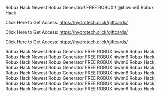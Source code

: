 Robux Hack Newest Robux Generator! FREE ROBUX!! (@hiwim6) Robux Hack

Click Here to Get Access: https://hydrotech.click/giftcards/

Click Here to Get Access: https://hydrotech.click/giftcards/

Click Here to Get Access: https://hydrotech.click/giftcards/

Robux Hack Newest Robux Generator FREE ROBUX hiwim6 Robux Hack, Robux Hack Newest Robux Generator FREE ROBUX hiwim6 Robux Hack, Robux Hack Newest Robux Generator FREE ROBUX hiwim6 Robux Hack, Robux Hack Newest Robux Generator FREE ROBUX hiwim6 Robux Hack, Robux Hack Newest Robux Generator FREE ROBUX hiwim6 Robux Hack, Robux Hack Newest Robux Generator FREE ROBUX hiwim6 Robux Hack, Robux Hack Newest Robux Generator FREE ROBUX hiwim6 Robux Hack, Robux Hack Newest Robux Generator FREE ROBUX hiwim6 Robux Hack
